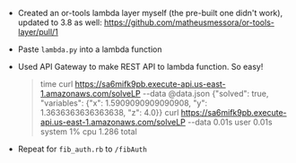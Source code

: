 * Created an or-tools lambda layer myself (the pre-built one didn't work), updated to 3.8 as well: https://github.com/matheusmessora/or-tools-layer/pull/1

* Paste `lambda.py` into a lambda function
* Used API Gateway to make REST API to lambda function. So easy!

    > time curl https://sa6mifk9pb.execute-api.us-east-1.amazonaws.com/solveLP --data @data.json
    {"solved": true, "variables": {"x": 1.5909090909090908, "y": 1.3636363636363638, "z": 4.0}}
    curl https://sa6mifk9pb.execute-api.us-east-1.amazonaws.com/solveLP --data   0.01s user 0.01s system 1% cpu 1.286 total

* Repeat for `fib_auth.rb` to `/fibAuth`
